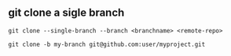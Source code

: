 ## git clone a sigle branch

```
git clone --single-branch --branch <branchname> <remote-repo>
```

```shell
git clone -b my-branch git@github.com:user/myproject.git
```